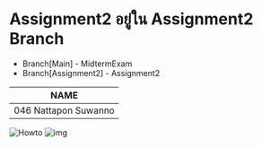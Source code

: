 # Assignment2 อยู่ใน Assignment2 Branch
* Branch[Main] - MidtermExam
* Branch[Assignment2] - Assignment2

 NAME  |
 ----- |
046 Nattapon Suwanno |

![Howto](https://i.imgur.com/fF89WHz.png)
![img](https://i.imgur.com/jiJEUVt.png)
